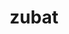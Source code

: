 ---
id: 41
title: zubat
types: [poison,flying]
image: https://raw.githubusercontent.com/PokeAPI/sprites/master/sprites/pokemon/41.png
---